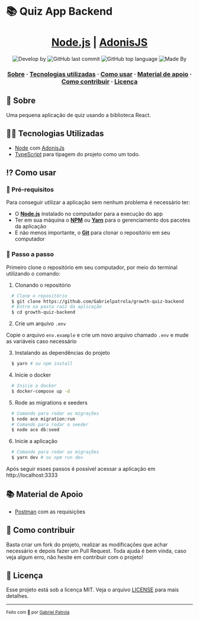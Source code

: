 # 📚 Quiz App Backend

<h1 align="center">
    <a href="https://nodejs.org/en/" target="_blank" rel="noopener">Node.js</a> | <a href="https://docs.adonisjs.com/guides/introduction" target="_blank" rel="noopener">AdonisJS</a> 
</h1>

<p align="center">
  <img alt="Develop by" src="https://img.shields.io/badge/Develop%20by-Gabriel%20Patrola-blue?style=flat&logo=Awesome-Lists">
  <img alt="GitHub last commit" src="https://img.shields.io/github/last-commit/gabrielpatrola/growth-quiz-backend?color=informational&style=flat&logo=GitHub-Actions">
  <img alt="GitHub top language" src="https://img.shields.io/github/languages/top/gabrielpatrola/growth-quiz-backend?color=important&style=flat&logo=TypeScript">
  <img alt="Made By" src="https://img.shields.io/github/license/gabrielpatrola/growth-quiz-backend?&style=flat&logo=Google-Sheets">
<p>

<h3 align="center">
  <a href="#-sobre">Sobre</a>
  <span> · </span>
  <a href="#-tecnologias-utilizadas">Tecnologias utilizadas</a>
  <span> · </span>
  <a href="#-como-usar">Como usar</a>
  <span> · </span>
  <a href="#-material-de-apoio">Material de apoio</a>
  <span> · </span>
  <a href="#-como-contribuir">Como contribuir</a>
  <span> · </span>
  <a href="#-licença">Licença</a>
</h3>

## 💭 Sobre

Uma pequena aplicação de quiz usando a biblioteca React.

## 👨‍💻 Tecnologias Utilizadas


- <a href="https://nodejs.org/en/" target="_blank" rel="noopener">Node</a> com <a href="https://docs.adonisjs.com/guides/introduction" target="_blank" rel="noopener">AdonisJs</a>
- <a href="https://www.typescriptlang.org/" target="_blank" rel="noopener">TypeScript</a> para tipagem do projeto como um todo.

## ⁉ Como usar

### 🤔 Pré-requisitos

Para conseguir utilizar a aplicação sem nenhum problema é necessário ter:

- O **<a href="https://nodejs.org/en/" target="_blank" rel="noopener">Node.js</a>** instalado no computador para a execução do app
- Ter em sua máquina o **<a href="https://www.npmjs.com/" target="_blank" rel="noopener">NPM</a>** ou **<a href="https://yarnpkg.com/" target="_blank" rel="noopener">Yarn</a>** para o gerenciamento dos pacotes da aplicação
- E não menos importante, o **<a href="https://git-scm.com/" target="_blank" rel="noopener">Git</a>** para clonar o repositório em seu computador

### 📝 Passo a passo

Primeiro clone o repositório em seu computador, por meio do terminal utilizando o comando:

1. Clonando o repositório

```sh
  # Clone o repositório
  $ git clone https://github.com/Gabrielpatrola/growth-quiz-backend
  # Entre na pasta raiz da aplicação
  $ cd growth-quiz-backend
```

2. Crie um arquivo `.env`

Copie o arquivo `env.example` e crie um novo arquivo chamado `.env` e mude as variáveis caso necessário

3. Instalando as dependências do projeto

```sh
  $ yarn # ou npm install
```

4. Inicie o docker

```sh
  # Inicie o docker
  $ docker-compose up -d
```

5. Rode as migrations e seeders

```sh
  # Comando para rodar as migrações
  $ node ace migration:run 
  # Comando para rodar o seeder
  $ node ace db:seed
```

6. Inicie a aplicação

```sh
  # Comando para rodar as migrações
  $ yarn dev # ou npm run dev
```

Após seguir esses passos é possível acessar a aplicação em http://localhost:3333

## 📚 Material de Apoio

- [Postman](/assets/Quiz-app.postman_collection.json) com as requisições 

## 💪 Como contribuir

Basta criar um fork do projeto, realizar as modificações que achar necessário e depois fazer um Pull Request.
Toda ajuda é bem vinda, caso veja algum erro, não hesite em contribuir com o projeto!

## 📃 Licença

Esse projeto está sob a licença MIT. Veja o arquivo [LICENSE](/LICENSE) para mais detalhes.

---

<sup> Feito com 💙 por <a href="https://github.com/gabrielpatrola" target="_blank" rel="noopener">Gabriel Patrola</a>

